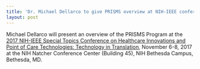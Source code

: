 ```yaml
---
title: 'Dr. Michael Dellarco to give PRISMS overview at NIH-IEEE conference workshop in Bethesda, MD, November 6-8'
layout: post
---
```


Michael Dellarco will present an overview of the PRISMS Program at the [2017 NIH-IEEE Special Topics Conference on Healthcare Innovations and Point of Care Technologies: Technology in Translation](https://hipt.embs.org/2017/), November 6-8, 2017 at the NIH Natcher Conference Center (Building 45), NIH Bethesda Campus, Bethesda, MD.